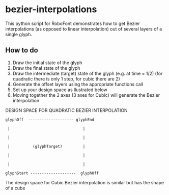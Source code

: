 # bezier-interpolations
This python script for RoboFont demonstrates how to get Bezier interpolations (as opposed to linear interpolation) out of several layers of a single glyph.

## How to do
1. Draw the initial state of the glyph
2. Draw the final state of the glyph
3. Draw the intermediate (target) state of the glyph (e.g. at time = 1/2)
  (for quadratic there is only 1 step, for cubic there are 2)
4. Generate the offset layers using the appropriate functions call
5. Set up your design space as llustrated below
6. Moving together the 2 axes (3 axes for Cubic) will generate the Bezier interpolation 

DESIGN SPACE FOR QUADRATIC BEZIER INTERPOLATION

    glyphOff  -------------------- glyphEnd
  
     |                                | 
     
     |                                |
     
     |          (glyphTarget)         | 
     
     |                                |
     
     |                                |
     
    glyphStart --------------------  glyphOff
 

The design space for Cubic Bezier interpolation is similar but has the shape of a cube
